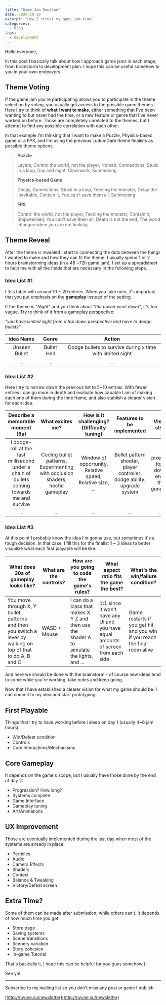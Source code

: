 ```yaml
---
title: "Game Jam Routine"
date: 2020-10-10
excerpt: "How I struct my game jam time"
categories:
  - blog
tags:
  - development
---
```


Hello everyone,

In this post I basically talk about how I approach game jams in each stage, from brainstorm to development plan. I hope this can be useful somehow to you in your own endeavors.



## Theme Voting

If the game jam you're participating allows you to participate in the theme selection by voting, you usually get access to the possible game themes. 
Here I try to think of **what I want to make**, either something that I've been wanting to but never had the time, or a new feature or genre that I've never worked on before. Those are completely unrelated to the themes, but I attempt to find any possible correlation with each other. 



In that example I'm thinking that I want to make a Puzzle, Physics-based game or a FPS, and I'm using the previous LudumDare theme finalists as possible theme options.



> **Puzzle**
>
> Layers, Control the world, not the player, Nomad, Connections, Stuck in a loop, Day and night, Clockwork, Summoning
>
> **Physics-based Game**
>
> Decay, Connections, Stuck in a loop, Feeding the monster, Delay the inevitable, Contain it, You can't save them all, Summoning
>
> **FPS**
>
> Control the world, not the player, Feeding the monster, Contain it, Shipwrecked, You can't save them all, Death is not the end, The world changes when you are not looking
>



## Theme Reveal

After the theme is revealed I start to connecting the dots between the things I wanted to make and how they can fit the theme. I usually spend 1 or 2 hours brainstorming ideas (in a 48 ~72h game jam). I set up a spreadsheet to help me with all the fields that are necessary in the following steps.

### Idea List #1

I this table with around 10 ~ 20 entries. When you take note, it's important that you put emphasis on the **gameplay** instead of the setting.

If the theme is "*Night*" and you think about "*the power went down*", it's too vague. Try to think of it from a gameplay perspective:

*"you have limited sight from a top down perspective and have to dodge bullets"*

|   Idea Name   |    Genre    |                          Action                           |
| :-----------: | :---------: | :-------------------------------------------------------: |
| Unseen Bullet | Bullet Hell | Dodge bullets to survive during x time with limited sight |
|      ...      |     ...     |                            ...                            |



### Idea List #2

Here I try to narrow down the previous list to 5~10 entries.  With fewer entries I can go more in depth and evaluate how capable I am of making each one of them during the time frame, and also stablish a clearer vision for each idea.

|               Describe a memorable moment (5s)               |                       What excites me?                       |        How is it challenging? (Difficulty tuning)         |                  Features to be implemented                  |              Visual style              | Does it fit the scope? |
| :----------------------------------------------------------: | :----------------------------------------------------------: | :-------------------------------------------------------: | :----------------------------------------------------------: | :------------------------------------: | :--------------------: |
| I dodge-roll at the last millisecond under a chain of bullets coming towards me and survive | Coding bullet patterns, Experimenting with occlusion shaders, hectic gameplay | Window of opportunity, Relative speed, Relative size, ... | Bullet pattern shooter, player controller, dodge ability, upgrade system | pixel art, top-down, enter the gungeon |          Yes           |
|                             ...                              |                             ...                              |                            ...                            |                             ...                              |                  ...                   |          ...           |



### Idea List #3

At this point I probably know the idea I'm gonna use, but sometimes it's a tough decision. In that case, I fill this for the finalist 1 ~ 3 ideas to better visualize what each first playable will be like.

| What does 30s of gameplay looks like?                        | What are the controls? | How are you going to code the game's rules?                  | What aspect ratio fits the game the best?                    | What's the win/failure condition?                            |
| ------------------------------------------------------------ | ---------------------- | ------------------------------------------------------------ | ------------------------------------------------------------ | ------------------------------------------------------------ |
| You move through X, Y bullet patterns and then you switch a lever by walking on top of that to do A, B and C | WASD + Mouse           | I can do a class that makes X Y Z and then use the shader A to simulate the lights, and ... | 1:1 since it won't have any UI and you have equal amounts of screen from each side | Game restarts if you get hit and you win if you reach the final room alive |



And here we should be done with the brainstorm - of course new ideas tend to come while you're working, take notes and keep going.

Now that I have established a clearer vision for what my game should be. I can commit to my idea and start prototyping.



## First Playable

Things that I try to have working before I sleep on day 1 (usually 4~6 jam hours):

- Win/Defeat condition
- Controls
- Core Interactions/Mechanisms



## Core Gameplay

It depends on the game's scope, but I usually have those done by the end of day 2:

- Progression? How long?
- Systems complete
- Game Interface
- Gameplay tuning
- Art/Animations



## UX Improvement

Those are eventually implemented during the last day when most of the systems are already in place:

- Particles
- Audio
- Camera Effects
- Shaders
- Context
- Balance & Tweaking
- Victory/Defeat screen



## Extra Time?

Some of them can be made after submission, while others can't. It depends of how much time you got:

- Store page
- Saving systems
- Scene transitions
- Scenery variation
- Story cohesion
- In-game Tutorial





That's basically it, I hope this can be helpful for you guys somehow (:

See ya!



------



Subscribe to my mailing list so you don't miss any post or game I publish.

[http://nyune.su/newsletter](http://nyune.su/newsletter)